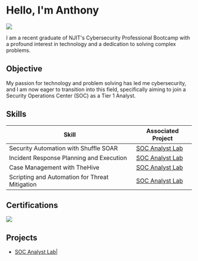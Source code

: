 # Hello, I'm Anthony
<a href="https://linkedin.com/in/anthony-j-rossi/"><img src="https://img.shields.io/badge/-LinkedIn-0072b1?&style=for-the-badge&logo=linkedin&logoColor=white" /></a>



I am a recent graduate of NJIT's Cybersecurity Professional Bootcamp with a profound interest in technology and a dedication to solving complex problems.

## Objective

My passion for technology and problem solving has led me cybersecurity, and I am now eager to transition into this field, specifically aiming to join a Security Operations Center (SOC) as a Tier 1 Analyst.

## Skills


| Skill                                           | Associated Project         |
|-------------------------------------------------|----------------------------|
| Security Automation with Shuffle SOAR         | <a href="https://github.com/Arossi52/SOC-Analyst-Lab/tree/main">SOC Analyst Lab</a>|
| Incident Response Planning and Execution        | <a href="https://github.com/Arossi52/SOC-Analyst-Lab/tree/main">SOC Analyst Lab</a>|
| Case Management with TheHive                  | <a href="https://github.com/Arossi52/SOC-Analyst-Lab/tree/main">SOC Analyst Lab</a>|
| Scripting and Automation for Threat Mitigation  | <a href="https://github.com/Arossi52/SOC-Analyst-Lab/tree/main">SOC Analyst Lab</a>|


## Certifications

<div>
<a href="https://drive.google.com/file/d/1NiyGMLhD9xm7pK9TnlCJM09xgpWBTkV5/view?usp=drive_link" target="_blank">
    <img src="https://img.shields.io/badge/-Security%2B-FF0000?&style=for-the-badge&logo=CompTIA&logoColor=white" />
</a>


## Projects
- <a href="https://github.com/Arossi52/SOC-Analyst-Lab/tree/main">SOC Analyst Lab</a>|
